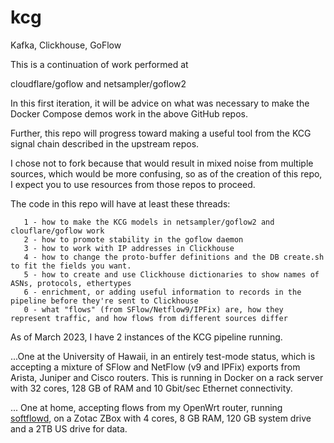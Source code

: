 # kcg
Kafka, Clickhouse, GoFlow

This is a continuation of work performed at 
  
  cloudflare/goflow
  and
  netsampler/goflow2
  
  In this first iteration, it will be advice on what was necessary to make the Docker Compose demos work in the above GitHub repos. 
  
  Further, this repo will progress toward making a useful tool from the KCG signal chain described in the upstream repos. 
  
  I chose not to fork because that would result in mixed noise from multiple sources, which would be more confusing, so as of the creation of this repo, I expect you to use resources from those repos to proceed.
  
  The code in this repo will have at least these threads:
       
       1 - how to make the KCG models in netsampler/goflow2 and clouflare/goflow work
       2 - how to promote stability in the goflow daemon
       3 - how to work with IP addresses in Clickhouse
       4 - how to change the proto-buffer definitions and the DB create.sh to fit the fields you want. 
       5 - how to create and use Clickhouse dictionaries to show names of ASNs, protocols, ethertypes
       6 - enrichment, or adding useful information to records in the pipeline before they're sent to Clickhouse
       0 - what "flows" (from SFlow/Netflow9/IPFix) are, how they represent traffic, and how flows from different sources differ
       
 As of March 2023, I have 2 instances of the KCG pipeline running. 
 
 ...One at the University of Hawaii, in an entirely test-mode status, which is accepting a mixture of SFlow and NetFlow (v9 and IPFix) exports from Arista, Juniper and Cisco routers. This is running in Docker on a rack server with 32 cores, 128 GB of RAM and 10 Gbit/sec Ethernet connectivity.
 
 ... One at home, accepting flows from my OpenWrt router, running [softflowd](https://github.com/irino/softflowd), on a Zotac ZBox with 4 cores, 8 GB RAM, 120 GB system drive and a 2TB US drive for data. 
 
